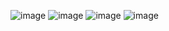 ![image](https://github.com/rsa3698/project_completed/assets/102802999/2e519d5c-2326-4fc8-a7c7-e9c8d5319b0d)
![image](https://github.com/rsa3698/project_completed/assets/102802999/3dba4c9e-257f-403e-9a18-606d323976d4)
![image](https://github.com/rsa3698/Template-Driven-Form/assets/102802999/30f4b71d-bd05-4668-8d80-d39df04f9875)
![image](https://github.com/rsa3698/Template-Driven-Form/assets/102802999/b29316ec-e59f-44ad-a71b-e5789449af17)





